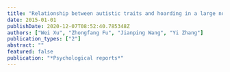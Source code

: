 ```yaml
---
title: "Relationship between autistic traits and hoarding in a large non-clinical Chinese sample: mediating effect of anxiety and depression"
date: 2015-01-01
publishDate: 2020-12-07T08:52:40.785348Z
authors: ["Wei Xu", "Zhongfang Fu", "Jianping Wang", "Yi Zhang"]
publication_types: ["2"]
abstract: ""
featured: false
publication: "*Psychological reports*"
---
```


